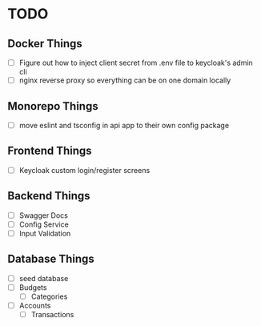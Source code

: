 # TODO

## Docker Things

-   [ ] Figure out how to inject client secret from .env file to keycloak's admin cli
-   [ ] nginx reverse proxy so everything can be on one domain locally

## Monorepo Things

-   [ ] move eslint and tsconfig in api app to their own config package

## Frontend Things

-   [ ] Keycloak custom login/register screens

## Backend Things

-   [ ] Swagger Docs
-   [ ] Config Service
-   [ ] Input Validation

## Database Things

-   [ ] seed database
-   [ ] Budgets
    -   [ ] Categories
-   [ ] Accounts
    -   [ ] Transactions
